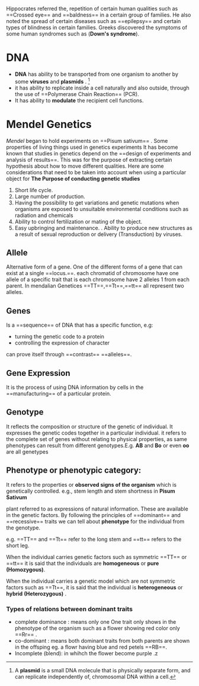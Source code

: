 
Hippocrates  referred the, repetition of certain human qualities such as ==Crossed eye== and ==baldness== in a certain group of families. He also noted the spread of certain diseases such as ==epilepsy== and certain types of blindness in certain families. Greeks discovered the symptoms of some human syndromes such as (**Down's syndrome**).
# DNA 
- **DNA** has ability to be transported from one organism to another by some **viruses** and **plasmids** . [^1]
- it has ability to replicate inside a cell naturally and also outside, through the use of ==Polymerase Chain Reaction== (PCR).
- It has ability to **modulate** the recipient cell functions.

[^1]:  A **plasmid** is a small DNA molecule that is physically separate form, and can replicate independently of, chromosomal DNA within a cell.

# Mendel  Genetics  
 *Mendel* began to hold experiments on ==Pisum sativum== .
Some properties of living things used in genetics experiments It has become known that studies in genetics depend on the ==design of experiments and analysis of results==. This was for the purpose of extracting certain hypothesis about how to move different qualities. Here are some considerations that need to be taken into account when using a particular object for
**The Purpose of conducting genetic studies**

1. Short life cycle.
2. Large number of production.
3. Having the possibility to get variations and genetic mutations when organisms are exposed to unsuitable environmental conditions such as radiation and chemicals
4. Ability to control fertilization or mating of the object.
5. Easy upbringing and maintenance.
. Ability to produce new structures as a result of sexual reproduction or delivery (Transduction) by viruses.

## Allele
Alternative form of a gene. One of the different forms of a gene that can exist at a single ==locus.==. each chromatid of chromosome have one allele of a specific trait that is each chromosome have 2 alleles 1 from each parent. In mendalian Genetices ==TT==,==Tt==,==tt==  all represent two alleles.
## Genes
Is a ==sequence== of DNA that has a specific function, e.g:
- turning the genetic code to a protein 
- controlling the expression of character

can prove itself through ==contrast== ==alleles==.

## Gene Expression
It is the process of using DNA information by cells in the ==manufacturing== of a particular protein.

## Genotype
It reflects the composition or structure of the genetic of individual. It expresses the genetic codes together in a particular individual. it refers to the complete set of genes without relating to physical properties, as same phenotypes can result from different genotypes.E.g. **AB** and **Bo** or even **oo** are all genetypes 

## Phenotype or phenotypic category:
It refers to the properties or **observed signs of the organism** which is genetically controlled. 
e.g., stem length and stem shortness in **Pisum Sativum** 

plant referred to as expressions of natural information. These are available in the genetic factors. By following the principles of ==dominant== and ==recessive== traits we can tell about **phenotype** for the individual from the genotype. 

e.g. ==TT== and ==Tt== refer to the long stem and ==tt== refers to the short leg. 

When the individual carries genetic factors such as symmetric ==TT== or ==tt== it is said that the individuals are **homogeneous** or **pure (Homozygous)**. 

When the individual carries a genetic model which are not symmetric factors such as ==Tt==, it is said that the individual is **heterogeneous** or **hybrid** **(Heterozygous)** . 

### Types of relations between dominant traits 
- complete dominance : means only one One trait only shows in the phenotype of the organism such as a flower showing red color only ==Rr== .
- co-dominant : means both dominant  traits from both parents are shown in the offsping  eg. a flowr having blue and red petels ==RB==.
- Incomplete (blend): in whihch the flower become purple .z 